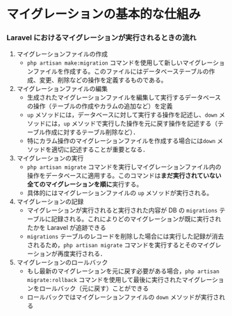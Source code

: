 # マイグレーションの基本的な仕組み

### Laravel におけるマイグレーションが実行されるときの流れ

1. マイグレーションファイルの作成
   * `php artisan make:migration` コマンドを使用して新しいマイグレーションファイルを作成する。このファイルにはデータベーステーブルの作成、変更、削除などの操作を定義するものである。
2. マイグレーションファイルの編集
   * 生成されたマイグレーションファイルを編集して実行するデータベースの操作（テーブルの作成やカラムの追加など）を定義
   * `up` メソッドには，データベースに対して実行する操作を記述し、`down` メソッドには，`up` メソッドで実行した操作を元に戻す操作を記述する（テーブル作成に対するテーブル削除など）．
   * 特にカラム操作のマイグレーションファイルを作成する場合には`down` メソッドを適切に記述することが重要となる．
3. マイグレーションの実行
   * `php artisan migrate` コマンドを実行しマイグレーションファイル内の操作をデータベースに適用する。このコマンドは**まだ実行されていない全てのマイグレーションを順に**実行する。
   * 具体的にはマイグレーションファイルの `up` メソッドが実行される。
4. マイグレーションの記録
   * マイグレーションが実行されると実行された内容が DB の `migrations` テーブルに記録される。これによりどのマイグレーションが既に実行されたかを Laravel が追跡できる
   * `migrations` テーブルのレコードを削除した場合には実行した記録が消去されるため，`php artisan migrate` コマンドを実行するとそのマイグレーションが再度実行される．
5. マイグレーションのロールバック
   * もし最新のマイグレーションを元に戻す必要がある場合，`php artisan migrate:rollback` コマンドを使用して最後に実行されたマイグレーションをロールバック（元に戻す）ことができる
   * ロールバックではマイグレーションファイルの `down` メソッドが実行される
